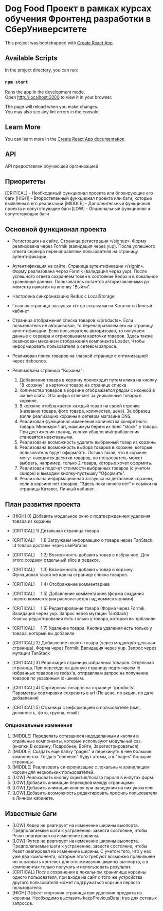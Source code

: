 # Dog Food Проект в рамках курсах обучения Фронтенд разработки в СберУниверситете

This project was bootstrapped with [Create React App](https://github.com/facebook/create-react-app).

## Available Scripts

In the project directory, you can run:

### `npm start`

Runs the app in the development mode.\
Open [http://localhost:3000](http://localhost:3000) to view it in your browser.

The page will reload when you make changes.\
You may also see any lint errors in the console.

## Learn More

You can learn more in the [Create React App documentation](https://facebook.github.io/create-react-app/docs/getting-started).

## API 

API предоставлен обучающей организацией

## Приоритеты 

[CRITICAL] - Необходимый функционал проекта или блокирующие его баги
[HIGH] - Второстепенный функционал проекта или баги, которые выявлены в его реализации
[MIDDLE] - Дополнительный функционал проекта и сопутствующие баги
[LOW] - Опциональный функционал и сопутствующие баги


## Основной функционал проекта

+ Регистрация на сайте. Страница регистрации «/signup». Форму реализована через Formik (валидация через yup). После успешного ответа сервера перенаправляем пользователя на страницу аутентификации.

+ Аутентификация на сайте. Страница аутентификации «/signin». Форму реализована через Formik (валидация через yup). После успешного ответа сохраняем токен в состояние Redux и в локальное хранилище данных. Пользователь остается авторизованными до момента нажатия на кнопку "Выйти". 

+ Настроена синхронизацию Redux с LocalStorage

+ Главная страница-заглушка «/» со ссылками на Каталог и Личный кабинет

+ Страница отображения списка товаров «/products». Если пользователь не авторизован, то перенаправляем его на страницу аутентификации. Если пользователь авторизован, то получаем данные с сервера и отрисовываем карточки товаров. Здесь также реализован механизм отображения компонента Loader, Чтобы информировать пользователя о сетевом запросе.

+ Реализован поиск товаров на главной странице с оптимизацией через debounce.

+ Реализована страница "Корзина": 
  1) Добавление товара в корзину происходит путем клика на кнопку "В корзину" в карточке товара на странице списка
  2) Количество товаров в корзине отображается рядом с иконкой в шапке сайта. Эта цифра отвечает за уникальные товары в корзине.
  3) В корзине отображается каждый товар на своей строчке (название товара, фото товара, количество, цена). За образец взяли реализацию корзины в сетевом магазине DNS.
  4) Реализован функционал изменения количества конкретного товара. Минимум 1 шт, максимум берем из поля "stock" у товара. При достижении границ, кнопки убавления/прибавления становятся неактивными.
  5) Реализована возможность удалить выбранный товар из корзины
  6) Реализована возможность выбора товаров в корзине, которые пользователь будет оформлять. Логика такая, что в корзине могут находится десятки товаров, но пользователь может выбрать, например, только 2 товара, которые хочет оформить. 
  7) Реализован подсчет стоимости выбранных товаров (с учетом скидок) и выводим кнопку-пустышку "Оформить".
  8) Реализована информационная заглушка на детальной корзины, если в корзине нет товаров. "Здесь пока ничего нет" и ссылки на страницы Каталог, Личный кабинет.


## План развития проекта

- [HIGH] 0) Добавить модальное окно с подтверждением удаления товара из корзины
- [CRITICAL] 1) Детальная страница товара
- [CRITICAL]     1.1) Загружаем информацию о товаре через TanStack. Id товара достаем через useParams
- [CRITICAL]     1.2) Возможность добавить товар в избранное. Для этого создаем отдельный slice в редаксе.
- [CRITICAL]     1.3) Возможность добавить товар в корзину. Функционал такой же как на странице списка товаров.
- [CRITICAL]     1.4) Отображение комментариев
- [CRITICAL]     1.5) Добавление комментариев (форма создания нового комментария располагается над комментариями)
- [CRITICAL]     1.6) Редактирование товара (Форма через Formik. Валидация через yup. Запрос через мутации TanStack)
            Кнопка редактирования есть только у товара, который вы добавили
- [CRITICAL]     1.7) Удаление товара. Кнопка удаления есть только у товара, который вы добавили

- [CRITICAL] 2) Добавление нового товара (через модалку/отдельная страница). Форма через Formik. Валидация через yup. Запрос через мутации TanStack

- [CRITICAL] 3) Реализация страницы избранных товаров. Отдельная страница.
При переходе на данную страницу подтягиваем id избранных товаров из redux'a, отправляем запрос на получение товаров по указанным id-шникам.

- [CRITICAL] 4) Сортировка товаров на странице '/products'. Параметры сортировки сохранять в url (По цене, по акции, по дате добавления)

- [CRITICAL] 5) Страница с информацией о пользователе (имя, должность, фото, группа, email)

### Опциональные изменения 
1. [MIDDLE] Переделать оставшиеся недоделанными кнопки в отдельные компоненты, которые используют модульный css. (кнопки В корзину, Подробнее, Войти, Зарегистрироваться)
2. [MIDDLE] Создать ещё папку "pages" и перекинуть в неё большие компоненты. Тогда в "common" будут атомы, а в "pages" большие страницы.
3. [MIDDLE] Реализовать синхронизацию с локальным хранилищем корзин для нескольких пользователей.
4. [LOW] Реализовать кнопку скрытия/показа пароля в инпутах форм.
5. [LOW] Добавить анимации переходов между страницами
6. [LOW] Добавить анимации кнопок при наведении на них указателя.
7. [LOW] Добавить возможность редактировать профиль пользователя в Личном кабинете. 

## Известные баги

- [LOW] Хедер не реагирует на изменение ширины вьюпорта. Предполагаемые шаги к устранению: завести состояние, чтобы Реакт реагировал на изменение ширины. 
- [LOW] Футер не реагирует на изменение ширины вьюпорта. Предполагаемые шаги к устранению: завести состояние, чтобы Реакт реагировал на изменение ширины. С учетом того, что у нас уже два компонента, которые этого требуют возможно правильнее использовать контекст для отслеживания ширины вьюпорта, а в компонентах только получать и использовать результат.
- [CRITICAL] После сохранения в локальном хранилище корзины одного пользователя, при входе на сайт с того же устройства другого пользователя может подгружаться корзина первого пользователя.
- [HIGH] Эффект моргания страницы при удалении продукта из корзины. Необходимо выставить keepPreviousData: true для сетевых запросов.